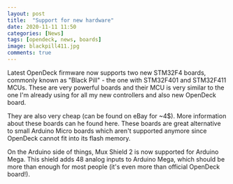 ```yaml
---
layout: post
title:  "Support for new hardware"
date: 2020-11-11 11:50
categories: [News]
tags: [opendeck, news, boards]
image: blackpill411.jpg
comments: true
---
```


Latest OpenDeck firmware now supports two new STM32F4 boards, commonly known as "Black Pill" - the one with STM32F401 and STM32F411 MCUs. These are very powerful boards and their MCU is very similar to the one I'm already using for all my new controllers and also new OpenDeck board.

They are also very cheap (can be found on eBay for ~4$). More information about these boards can he found here. These boards are great alternative to small Arduino Micro boards which aren't supported anymore since OpenDeck cannot fit into its flash memory.

On the Arduino side of things, Mux Shield 2 is now supported for Arduino Mega. This shield adds 48 analog inputs to Arduino Mega, which should be more than enough for most people (it's even more than official OpenDeck board!).